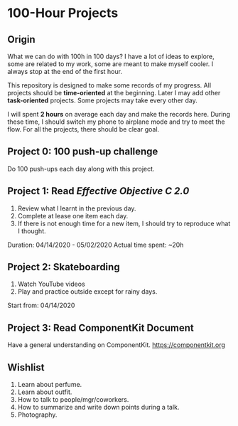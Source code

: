# 100-Hour Projects
## Origin
What we can do with 100h in 100 days? I have a lot of ideas to explore, some are related to my work, some are meant to make myself cooler. I always stop at the end of the first hour.

This repository is designed to make some records of my progress. All projects should be **time-oriented** at the beginning. Later I may add other **task-oriented** projects. Some projects may take every other day.

I will spent **2 hours** on average each day and make the records here. During these time, I should switch my phone to airplane mode and try to meet the flow. For all the projects, there should be clear goal.

## Project 0: 100 push-up challenge

Do 100 push-ups each day along with this project. 

## Project 1: Read *Effective Objective C 2.0*

1. Review what I learnt in the previous day.
2. Complete at lease one item each day.
3. If there is not enough time for a new item, I should try to reproduce what I thought.

Duration: 04/14/2020 - 05/02/2020
Actual time spent: ~20h

## Project 2: Skateboarding

1. Watch YouTube videos
2. Play and practice outside except for rainy days.

Start from: 04/14/2020

## Project 3: Read ComponentKit Document

Have a general understanding on ComponentKit. https://componentkit.org

## Wishlist

1. Learn about perfume.
2. Learn about outfit.
3. How to talk to people/mgr/coworkers.
4. How to summarize and write down points during a talk.
5. Photography.
